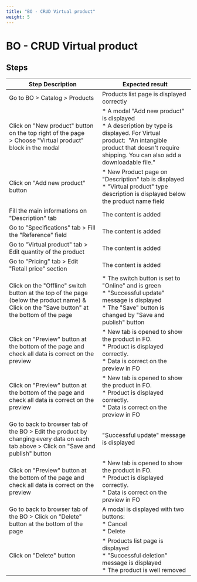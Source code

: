 ```yaml
---
title: "BO - CRUD Virtual product"
weight: 5
---
```


# BO - CRUD Virtual product
## Steps
| Step Description | Expected result |
| ----- | ----- |
| Go to BO > Catalog > Products | Products list page is displayed correctly |
| Click on "New product" button on the top right of the page > Choose "Virtual product" block in the modal | * A modal "Add new product" is displayed<br> * A description by type is displayed. For Virtual product:  "An intangible product that doesn't require shipping. You can also add a downloadable file." |
| Click on "Add new product" button | * New Product page on "Description" tab is displayed<br> * "Virtual product" type description is displayed below the product name field |
| Fill the main informations on "Description" tab | The content is added |
| Go to "Specifications" tab > Fill the "Reference" field | The content is added |
| Go to "Virtual product" tab > Edit quantity of the product | The content is added |
| Go to "Pricing" tab > Edit "Retail price" section | The content is added |
| Click on the "Offline" switch button at the top of the page (below the product name) & Click on the "Save button" at the bottom of the page | * The switch button is set to "Online" and is green<br> * "Successful update" message is displayed<br> * The "Save" button is changed by "Save and publish" button |
| Click on "Preview" button at the bottom of the page and check all data is correct on the preview | * New tab is opened to show the product in FO.<br> * Product is displayed correctly.<br> * Data is correct on the preview in FO |
| Click on "Preview" button at the bottom of the page and check all data is correct on the preview | * New tab is opened to show the product in FO.<br> * Product is displayed correctly.<br> * Data is correct on the preview in FO |
| Go to back to browser tab of the BO > Edit the product by changing every data on each tab above > Click on "Save and publish" button | "Successful update" message is displayed |
| Click on "Preview" button at the bottom of the page and check all data is correct on the preview | * New tab is opened to show the product in FO.<br> * Product is displayed correctly.<br> * Data is correct on the preview in FO |
| Go to back to browser tab of the BO > Click on "Delete" button at the bottom of the page | A modal is displayed with two buttons:<br> * Cancel<br> * Delete |
| Click on "Delete" button | * Products list page is displayed<br> * "Successful deletion" message is displayed<br> * The product is well removed |
